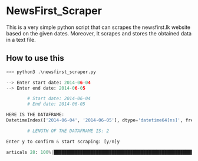 # NewsFirst_Scraper
This is a very simple python script that can scrapes the newsfirst.lk website based on the given dates. Moreover, It scrapes and stores the obtained data in a text file.

## How to use this
```python
>>> python3 .\newsfirst_scraper.py

--> Enter start date: 2014-06-04
--> Enter end date: 2014-06-05

        # Start date: 2014-06-04
        # End date: 2014-06-05

HERE IS THE DATAFRAME:
DatetimeIndex(['2014-06-04', '2014-06-05'], dtype='datetime64[ns]', freq='D')

        # LENGTH OF THE DATAFRAME IS: 2

Enter y to confirm & start scraping: [y/n]y

articals 28: 100%|█████████████████████████████████████████████████████████████████████████| 2/2 [02:59<00:00, 89.59s/it]

  ```
  
